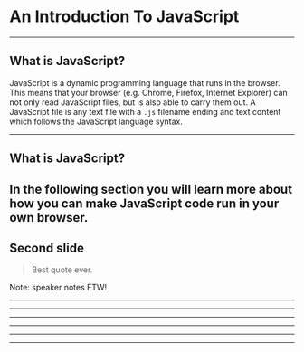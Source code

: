 # An Introduction To JavaScript

---

## What is JavaScript?

JavaScript is a dynamic programming language that runs in the browser. This means that your browser (e.g. Chrome, Firefox, Internet Explorer) can not only read JavaScript files,
but is also able to carry them out. A JavaScript file is any text file with a `.js` filename ending and text content which follows the JavaScript language syntax.

---

## What is JavaScript?

In the following section you will learn more about how you can make JavaScript code run in your own browser.
----

## Second slide

> Best quote ever.

Note: speaker notes FTW!

----


----


----


----


----



----
